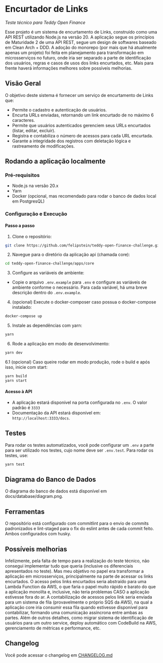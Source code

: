 # Encurtador de Links
_Teste técnico para Teddy Open Finance_

Esse projeto é um sistema de encurtamento de Links, construído como uma API REST utilizando Node.js na versão 20. A aplicação segue os princípios de Maturidade 2 de uma API REST, segue um design de softwares baseado em Clean Arch + DDD.
A adoção do monorepo (por mais que há atualmente apenas um projeto) foi feita em planejamento para transformação em microsserviços no futuro, onde iria ser separado a parte de identificação dos usuários, regras e casos de usos dos links encurtados, etc. Mais para frente haverá informações melhores sobre possíveis melhorias.

## Visão Geral
O objetivo deste sistema é fornecer um serviço de encurtamento de Links que:
- Permite o cadastro e autenticação de usuários.
- Encurta URLs enviadas, retornando um link encurtado de no máximo 6 caracteres.
- Permite que usuários autenticados gerenciem seus URLs encurtados (listar, editar, excluir).
- Registra e contabiliza o número de acessos para cada URL encurtada.
- Garante a integridade dos registros com deletação lógica e rastreamento de modificações.

## Rodando a aplicação localmente

### Pré-requisitos
- Node.js na versão 20.x
- Yarn
- Docker (opcional, mas recomendado para rodar o banco de dados local em PostgresQL)

### Configuração e Execução

#### Passo a passo
1. Clone o repositório:
```bash
git clone https://github.com/felipstein/teddy-open-finance-challenge.git
```

2. Navegue para o diretório da aplicação api (chamada core):
```bash
cd teddy-open-finance-challenge/apps/core
```

3. Configure as variáveis de ambiente:
- Copie o arquivo `.env.example` para `.env` e configure as variáveis de ambiente conforme o necessário. Para cada variável, há uma breve descrição dentro do `.env.example`.

4. (opcional) Execute o docker-composer caso possua o docker-compose instalado:
```bash
docker-compose up
```

5. Instale as dependências com yarn:
```bash
yarn
```

6. Rode a aplicação em modo de desenvolvimento:
```bash
yarn dev
```

6.1 (opcional) Caso queire rodar em modo produção, rode o build e após isso, inicie com start:
```bash
yarn build
yarn start
```

#### Acesso à API

- A aplicação estará disponível na porta configurada no `.env`. O valor padrão é `3333`
- Documentação da API estará disponível em: `http://localhost:3333/docs`.

## Testes

Para rodar os testes automatizados, você pode configurar um `.env` a parte para ser utilizado nos testes, cujo nome deve ser `.env.test`.
Para rodar os testes, use:
```bash
yarn test
```

## Diagrama do Banco de Dados
O diagrama do banco de dados está disponível em docs/database/diagram.png.

## Ferramentas

O repositório está configurado com commitlint para o envio de commits padronizados e lint-staged para o fix do eslint antes de cada commit feito. Ambos configurados com husky.

## Possíveis melhorias

Infelizmente, pela falta de tempo para a realização do teste técnico, não consegui implementar tudo que queria (inclusive os diferenciais apresentados no teste). Mas meu objetivo no papel era transformar a aplicação em microsserviços, principalmente na parte de acessar os links encurtados. O acesso pelos links encurtados seria abstraído para uma Lambda Function da AWS, o que faria o papel muito rápido e barato do que a aplicação monolíta e, inclusive, não teria problemas CASO a aplicação estivesse fora do ar. A contabilização de acessos pelos link seria enviada para um sistema de fila (provavelmente o próprio SQS da AWS), na qual a aplicação core iria consumir essa fila quando estivesse disponível para contabilizar, formando uma comunicação assíncrona entre ambas as partes. Além de outros detalhes, como migrar sistema de identificação de usuários para um outro service, deploy automático com CodeBuild na AWS, gerenciamento de métricas e performance, etc.

## Changelog

Você pode acessar o changelog em [CHANGELOG.md](CHANGELOG.md)
